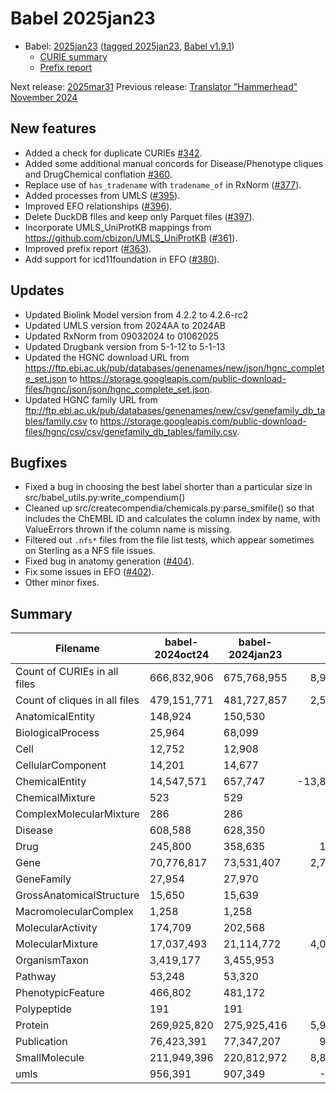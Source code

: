 # Babel 2025jan23

- Babel: [2025jan23](https://stars.renci.org/var/babel_outputs/2025jan23/)
  ([tagged 2025jan23](https://github.com/TranslatorSRI/Babel/releases/tag/2025jan23),
  [Babel v1.9.1](https://github.com/TranslatorSRI/Babel/releases/tag/v1.9.1))
  - [CURIE summary](./summaries/2025jan23.json)
  - [Prefix report](./prefix_reports/2025jan23.json)

Next release: [2025mar31](./2025mar31.md)
Previous release: [Translator "Hammerhead" November 2024](./TranslatorHammerheadNovember2024.md)

## New features
- Added a check for duplicate CURIEs [#342](https://github.com/TranslatorSRI/Babel/pull/342).
- Added some additional manual concords for Disease/Phenotype cliques and DrugChemical
  conflation [#360](https://github.com/TranslatorSRI/Babel/pull/360).
- Replace use of `has_tradename` with `tradename_of` in RxNorm ([#377](https://github.com/TranslatorSRI/Babel/pull/377)).
- Added processes from UMLS ([#395](https://github.com/TranslatorSRI/Babel/pull/395)).
- Improved EFO relationships ([#396](https://github.com/TranslatorSRI/Babel/pull/396)).
- Delete DuckDB files and keep only Parquet files ([#397](https://github.com/TranslatorSRI/Babel/pull/397)).
- Incorporate UMLS_UniProtKB mappings from https://github.com/cbizon/UMLS_UniProtKB ([#361](https://github.com/TranslatorSRI/Babel/pull/361)).
- Improved prefix report ([#363](https://github.com/TranslatorSRI/Babel/pull/363)).
- Add support for icd11foundation in EFO ([#380](https://github.com/TranslatorSRI/Babel/pull/380)).

## Updates
- Updated Biolink Model version from 4.2.2 to 4.2.6-rc2
- Updated UMLS version from 2024AA to 2024AB
- Updated RxNorm from 09032024 to 01062025
- Updated Drugbank version from 5-1-12 to 5-1-13
- Updated the HGNC download URL from https://ftp.ebi.ac.uk/pub/databases/genenames/new/json/hgnc_complete_set.json to https://storage.googleapis.com/public-download-files/hgnc/json/json/hgnc_complete_set.json.
- Updated HGNC family URL from ftp://ftp.ebi.ac.uk/pub/databases/genenames/new/csv/genefamily_db_tables/family.csv to https://storage.googleapis.com/public-download-files/hgnc/csv/csv/genefamily_db_tables/family.csv.

## Bugfixes
- Fixed a bug in choosing the best label shorter than a particular size in src/babel_utils.py:write_compendium()
- Cleaned up src/createcompendia/chemicals.py:parse_smifile() so that includes the ChEMBL ID and calculates the column index by name, with ValueErrors thrown if the column name is missing.
- Filtered out `.nfs*` files from the file list tests, which appear sometimes on Sterling as a NFS file issues.
- Fixed bug in anatomy generation ([#404](https://github.com/TranslatorSRI/Babel/pull/404)).
- Fix some issues in EFO ([#402](https://github.com/TranslatorSRI/Babel/pull/402)).
- Other minor fixes.

## Summary

| **Filename**                  | **babel-2024oct24** | **babel-2024jan23** | **Diff**     | **% Diff** |
| ----------------------------- | ------------------- | ----------------------- | -----------: | ---------: |
| Count of CURIEs in all files  | 666,832,906         | 675,768,955             | 8,936,049    | 1.34%      |
| Count of cliques in all files | 479,151,771         | 481,727,857             | 2,576,086    | 0.54%      |
| AnatomicalEntity              | 148,924             | 150,530                 | 1,606        | 1.08%      |
| BiologicalProcess             | 25,964              | 68,099                  | 42,135       | 162.28%    |
| Cell                          | 12,752              | 12,908                  | 156          | 1.22%      |
| CellularComponent             | 14,201              | 14,677                  | 476          | 3.35%      |
| ChemicalEntity                | 14,547,571          | 657,747                 | \-13,889,824 | \-95.48%   |
| ChemicalMixture               | 523                 | 529                     | 6            | 1.15%      |
| ComplexMolecularMixture       | 286                 | 286                     | 0            | 0.00%      |
| Disease                       | 608,588             | 628,350                 | 19,762       | 3.25%      |
| Drug                          | 245,800             | 358,635                 | 112,835      | 45.91%     |
| Gene                          | 70,776,817          | 73,531,407              | 2,754,590    | 3.89%      |
| GeneFamily                    | 27,954              | 27,970                  | 16           | 0.06%      |
| GrossAnatomicalStructure      | 15,650              | 15,639                  | \-11         | \-0.07%    |
| MacromolecularComplex         | 1,258               | 1,258                   | 0            | 0.00%      |
| MolecularActivity             | 174,709             | 202,568                 | 27,859       | 15.95%     |
| MolecularMixture              | 17,037,493          | 21,114,772              | 4,077,279    | 23.93%     |
| OrganismTaxon                 | 3,419,177           | 3,455,953               | 36,776       | 1.08%      |
| Pathway                       | 53,248              | 53,320                  | 72           | 0.14%      |
| PhenotypicFeature             | 466,802             | 481,172                 | 14,370       | 3.08%      |
| Polypeptide                   | 191                 | 191                     | 0            | 0.00%      |
| Protein                       | 269,925,820         | 275,925,416             | 5,999,596    | 2.22%      |
| Publication                   | 76,423,391          | 77,347,207              | 923,816      | 1.21%      |
| SmallMolecule                 | 211,949,396         | 220,812,972             | 8,863,576    | 4.18%      |
| umls                          | 956,391             | 907,349                 | \-49,042     | \-5.13%    |
